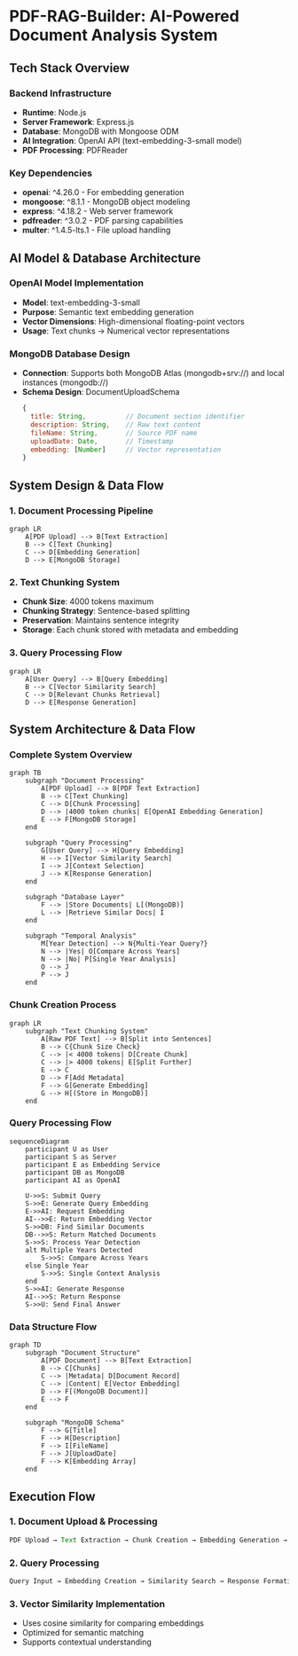 # PDF-RAG-Builder: AI-Powered Document Analysis System

## Tech Stack Overview

### Backend Infrastructure
- **Runtime**: Node.js
- **Server Framework**: Express.js
- **Database**: MongoDB with Mongoose ODM
- **AI Integration**: OpenAI API (text-embedding-3-small model)
- **PDF Processing**: PDFReader

### Key Dependencies
- **openai**: ^4.26.0 - For embedding generation
- **mongoose**: ^8.1.1 - MongoDB object modeling
- **express**: ^4.18.2 - Web server framework
- **pdfreader**: ^3.0.2 - PDF parsing capabilities
- **multer**: ^1.4.5-lts.1 - File upload handling

## AI Model & Database Architecture

### OpenAI Model Implementation
- **Model**: text-embedding-3-small
- **Purpose**: Semantic text embedding generation
- **Vector Dimensions**: High-dimensional floating-point vectors
- **Usage**: Text chunks → Numerical vector representations

### MongoDB Database Design
- **Connection**: Supports both MongoDB Atlas (mongodb+srv://) and local instances (mongodb://)
- **Schema Design**: DocumentUploadSchema
  ```javascript
  {
    title: String,          // Document section identifier
    description: String,    // Raw text content
    fileName: String,       // Source PDF name
    uploadDate: Date,       // Timestamp
    embedding: [Number]     // Vector representation
  }
  ```

## System Design & Data Flow

### 1. Document Processing Pipeline
```mermaid
graph LR
    A[PDF Upload] --> B[Text Extraction]
    B --> C[Text Chunking]
    C --> D[Embedding Generation]
    D --> E[MongoDB Storage]
```

### 2. Text Chunking System
- **Chunk Size**: 4000 tokens maximum
- **Chunking Strategy**: Sentence-based splitting
- **Preservation**: Maintains sentence integrity
- **Storage**: Each chunk stored with metadata and embedding

### 3. Query Processing Flow
```mermaid
graph LR
    A[User Query] --> B[Query Embedding]
    B --> C[Vector Similarity Search]
    C --> D[Relevant Chunks Retrieval]
    D --> E[Response Generation]
```



## System Architecture & Data Flow

### Complete System Overview
```mermaid
graph TB
    subgraph "Document Processing"
        A[PDF Upload] --> B[PDF Text Extraction]
        B --> C[Text Chunking]
        C --> D[Chunk Processing]
        D --> |4000 token chunks| E[OpenAI Embedding Generation]
        E --> F[MongoDB Storage]
    end

    subgraph "Query Processing"
        G[User Query] --> H[Query Embedding]
        H --> I[Vector Similarity Search]
        I --> J[Context Selection]
        J --> K[Response Generation]
    end

    subgraph "Database Layer"
        F --> |Store Documents| L[(MongoDB)]
        L --> |Retrieve Similar Docs| I
    end

    subgraph "Temporal Analysis"
        M[Year Detection] --> N{Multi-Year Query?}
        N --> |Yes| O[Compare Across Years]
        N --> |No| P[Single Year Analysis]
        O --> J
        P --> J
    end
```

### Chunk Creation Process
```mermaid
graph LR
    subgraph "Text Chunking System"
        A[Raw PDF Text] --> B[Split into Sentences]
        B --> C{Chunk Size Check}
        C --> |< 4000 tokens| D[Create Chunk]
        C --> |> 4000 tokens| E[Split Further]
        E --> C
        D --> F[Add Metadata]
        F --> G[Generate Embedding]
        G --> H[(Store in MongoDB)]
    end
```

### Query Processing Flow
```mermaid
sequenceDiagram
    participant U as User
    participant S as Server
    participant E as Embedding Service
    participant DB as MongoDB
    participant AI as OpenAI

    U->>S: Submit Query
    S->>E: Generate Query Embedding
    E->>AI: Request Embedding
    AI-->>E: Return Embedding Vector
    S->>DB: Find Similar Documents
    DB-->>S: Return Matched Documents
    S->>S: Process Year Detection
    alt Multiple Years Detected
        S->>S: Compare Across Years
    else Single Year
        S->>S: Single Context Analysis
    end
    S->>AI: Generate Response
    AI-->>S: Return Response
    S->>U: Send Final Answer
```

### Data Structure Flow
```mermaid
graph TD
    subgraph "Document Structure"
        A[PDF Document] --> B[Text Extraction]
        B --> C[Chunks]
        C --> |Metadata| D[Document Record]
        C --> |Content| E[Vector Embedding]
        D --> F[(MongoDB Document)]
        E --> F
    end

    subgraph "MongoDB Schema"
        F --> G[Title]
        F --> H[Description]
        F --> I[FileName]
        F --> J[UploadDate]
        F --> K[Embedding Array]
    end
```

## Execution Flow

### 1. Document Upload & Processing
```javascript
PDF Upload → Text Extraction → Chunk Creation → Embedding Generation → MongoDB Storage
```

### 2. Query Processing
```javascript
Query Input → Embedding Creation → Similarity Search → Response Formation
```

### 3. Vector Similarity Implementation
- Uses cosine similarity for comparing embeddings
- Optimized for semantic matching
- Supports contextual understanding


